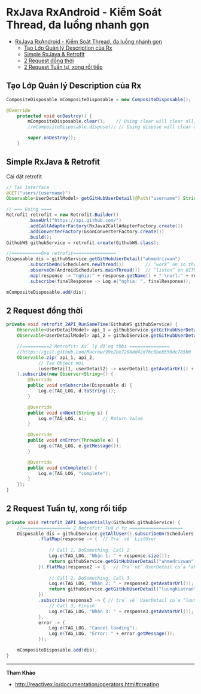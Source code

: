 # RxJava RxAndroid - Kiểm Soát Thread, đa luồng nhanh gọn

<!-- TOC -->

- [RxJava RxAndroid - Kiểm Soát Thread, đa luồng nhanh gọn](#rxjava-rxandroid---kiểm-soát-thread-đa-luồng-nhanh-gọn)
    - [Tạo Lớp Quản lý Description của Rx](#tạo-lớp-quản-lý-description-của-rx)
    - [Simple RxJava & Retrofit](#simple-rxjava--retrofit)
    - [2 Request đồng thời](#2-request-đồng-thời)
    - [2 Request Tuần tự, xong rồi tiếp](#2-request-tuần-tự-xong-rồi-tiếp)

<!-- /TOC -->

## Tạo Lớp Quản lý Description của Rx

```java
CompositeDisposable mCompositeDisposable = new CompositeDisposable();   //Quản lý Subscription

@Override
    protected void onDestroy() {
        mCompositeDisposable.clear();    // Using clear will clear all, but can accept new disposable
        //mCompositeDisposable.dispose(); // Using dispose will clear all and set isDisposed = true, so it will not accept any new disposable

        super.onDestroy();
    }
```

## Simple RxJava & Retrofit

Cài đặt retrofit

```java
// Tạo Interface
@GET("users/{username}")
Observable<UserDetailModel> getGitHubUserDetail(@Path("username") String userName);

// === Using ====
Retrofit retrofit = new Retrofit.Builder()
        .baseUrl("https://api.github.com/")
        .addCallAdapterFactory(RxJava2CallAdapterFactory.create())
        .addConverterFactory(GsonConverterFactory.create())
        .build();
GithubWS githubService = retrofit.create(GithubWS.class);

//===========One retrofit================
Disposable dis = githubService.getGitHubUserDetail("ahmedrizwan")
        .subscribeOn(Schedulers.newThread())        // “work” on io thread
        .observeOn(AndroidSchedulers.mainThread())  // “listen” on UIThread
        .map(response -> "nghia:" + response.getName() + " \nurl:" + response.getUrl()) //get data return, convert it to String
        .subscribe(finalResponse -> Log.e("nghia: ", finalResponse));

mCompositeDisposable.add(dis);
```

## 2 Request đồng thời

```java
private void retrofit_2API_RunSameTime(GithubWS githubService) {
    Observable<UserDetailModel> api_1 = githubService.getGitHubUserDetail("ahmedrizwan").subscribeOn(Schedulers.newThread())            .observeOn(AndroidSchedulers.mainThread());
    Observable<UserDetailModel> api_2 = githubService.getGitHubUserDetail("luunghiatran").subscribeOn(Schedulers.newThread()).observeOn(AndroidSchedulers.mainThread());

    //==========2 Retrofit: Xử lý đồng thời ===============
    //https://gist.github.com/Macrow/99e2be7208dd42d76c0be8556dc785b0
    Observable.zip( api_1, api_2,
            // Tạo Object mới
            (userDetail1, userDetail2) -> userDetail1.getAvatarUrl() + userDetail2.getAvatarUrl()   //Can make an object here
    ).subscribe(new Observer<String>() {
        @Override
        public void onSubscribe(Disposable d) {
            Log.e(TAG_LOG, d.toString());
        }

        @Override
        public void onNext(String s) {
            Log.e(TAG_LOG, s);      // Return Value
        }

        @Override
        public void onError(Throwable e) {
            Log.e(TAG_LOG, e.getMessage());
        }

        @Override
        public void onComplete() {
            Log.e(TAG_LOG, "complete");
        }
    });
}
```

## 2 Request Tuần tự, xong rồi tiếp

```java
private void retrofit_2API_Sequentially(GithubWS githubService) {
    //================== 2 Retrofit: Tuần tự ====================
    Disposable dis = githubService.getAllUser().subscribeOn(Schedulers.newThread()).observeOn(AndroidSchedulers.mainThread())
            .flatMap(response -> {  // Trả về ListUser
                
                // Call 1, DoSomething, Call 2
                Log.e(TAG_LOG, "Nhận 1: " + response.size());
                return githubService.getGitHubUserDetail("ahmedrizwan").subscribeOn(Schedulers.newThread()).observeOn(AndroidSchedulers.mainThread());
            }).flatMap(response2 -> {   // Trả về UserDetail của "ahmedrizwan"
                
                // Call 2, DoSomething, Call 3
                Log.e(TAG_LOG, "Nhận 2: " + response2.getAvatarUrl());
                return githubService.getGitHubUserDetail("luunghiatran").subscribeOn(Schedulers.newThread()).observeOn(AndroidSchedulers.mainThread());
            })
            .subscribe(response3 -> { // trả về UserDetail của "luunghiatran"
                // Call 3, Finish
                Log.e(TAG_LOG, "Nhận 3: " + response3.getAvatarUrl());
            },
            error -> {
                Log.e(TAG_LOG, "Cancel loading");
                Log.e(TAG_LOG, "Error: " + error.getMessage());
            });

    mCompositeDisposable.add(dis);
}
```

---

**Tham Khảo**

* http://reactivex.io/documentation/operators.html#creating
